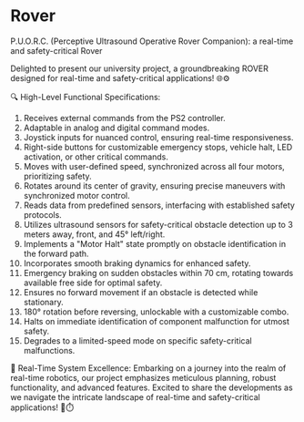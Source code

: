 # Rover
P.U.O.R.C. (Perceptive Ultrasound Operative Rover Companion): a real-time and safety-critical Rover

Delighted to present our university project, a groundbreaking ROVER designed for real-time and safety-critical applications! 🌐⚙️

🔍 High-Level Functional Specifications:

1. Receives external commands from the PS2 controller.
2. Adaptable in analog and digital command modes.
3. Joystick inputs for nuanced control, ensuring real-time responsiveness.
4. Right-side buttons for customizable emergency stops, vehicle halt, LED activation, or other critical commands.
5. Moves with user-defined speed, synchronized across all four motors, prioritizing safety.
6. Rotates around its center of gravity, ensuring precise maneuvers with synchronized motor control.
7. Reads data from predefined sensors, interfacing with established safety protocols.
8. Utilizes ultrasound sensors for safety-critical obstacle detection up to 3 meters away, front, and 45° left/right.
9. Implements a "Motor Halt" state promptly on obstacle identification in the forward path.
10. Incorporates smooth braking dynamics for enhanced safety.
11. Emergency braking on sudden obstacles within 70 cm, rotating towards available free side for optimal safety.
12. Ensures no forward movement if an obstacle is detected while stationary.
13. 180° rotation before reversing, unlockable with a customizable combo.
14. Halts on immediate identification of component malfunction for utmost safety.
15. Degrades to a limited-speed mode on specific safety-critical malfunctions.

🔧 Real-Time System Excellence:
Embarking on a journey into the realm of real-time robotics, our project emphasizes meticulous planning, robust functionality, and advanced features. Excited to share the developments as we navigate the intricate landscape of real-time and safety-critical applications! 🤖⏱️
